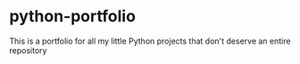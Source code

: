 # python-portfolio
This is a portfolio for all my little Python projects that don't deserve an entire repository
